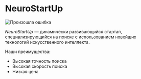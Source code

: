  # NeuroStartUp

 ![Произошла ошибка](https://netology-code.github.io/git-homeworks/introduction/assets/logo.png)

 *NeuroStartUp* — динамически развивающийся стартап, специализирующийся на поиске с использованием новейших технологий искусственного интеллекта.

 Наши преимущества:
 - Высокая точность поиска
 - Высокая скорость поиска
 - Низкая цена
